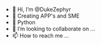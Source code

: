 - 👋 Hi, I’m @DukeZephyr
- 👀 Creating APP's and SME
- 🌱 Python
- 💞️ I’m looking to collaborate on ...
- 📫 How to reach me ...

<!---
DukeZephyr/DukeZephyr is a ✨ special ✨ repository because its `README.md` (this file) appears on your GitHub profile.
You can click the Preview link to take a look at your changes.
--->
